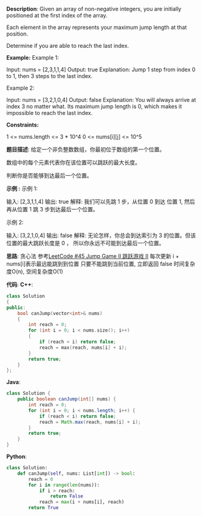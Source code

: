 __Description__:
Given an array of non-negative integers, you are initially positioned at the first index of the array.

Each element in the array represents your maximum jump length at that position.

Determine if you are able to reach the last index.

__Example:__
Example 1:

Input: nums = [2,3,1,1,4]
Output: true
Explanation: Jump 1 step from index 0 to 1, then 3 steps to the last index.

Example 2:

Input: nums = [3,2,1,0,4]
Output: false
Explanation: You will always arrive at index 3 no matter what. Its maximum jump length is 0, which makes it impossible to reach the last index.

__Constraints:__

1 <= nums.length <= 3 * 10^4
0 <= nums[i][j] <= 10^5

__题目描述__:
给定一个非负整数数组，你最初位于数组的第一个位置。

数组中的每个元素代表你在该位置可以跳跃的最大长度。

判断你是否能够到达最后一个位置。

__示例 :__
示例 1:

输入: [2,3,1,1,4]
输出: true
解释: 我们可以先跳 1 步，从位置 0 到达 位置 1, 然后再从位置 1 跳 3 步到达最后一个位置。

示例 2:

输入: [3,2,1,0,4]
输出: false
解释: 无论怎样，你总会到达索引为 3 的位置。但该位置的最大跳跃长度是 0 ， 所以你永远不可能到达最后一个位置。

__思路__:
贪心法
参考[LeetCode #45 Jump Game II 跳跃游戏 II](https://www.jianshu.com/p/6fa9af3500e1)
每次更新 i + nums[i]表示最远能跳到到位置
只要不能跳到当前位置, 立即返回 false
时间复杂度O(n), 空间复杂度O(1)

__代码__:
__C++__:
```C++
class Solution 
{
public:
    bool canJump(vector<int>& nums) 
    {
        int reach = 0;
        for (int i = 0; i < nums.size(); i++) 
        {
            if (reach < i) return false;
            reach = max(reach, nums[i] + i);
        }
        return true;
    }
};
```

__Java__:
```Java
class Solution {
    public boolean canJump(int[] nums) {
        int reach = 0;
        for (int i = 0; i < nums.length; i++) {
            if (reach < i) return false;
            reach = Math.max(reach, nums[i] + i);
        }
        return true;
    }
}
```

__Python__:
```Python
class Solution:
    def canJump(self, nums: List[int]) -> bool:
        reach = 0
        for i in range(len(nums)):
            if i > reach:
                return False
            reach = max(i + nums[i], reach)
        return True
```